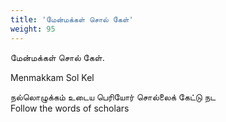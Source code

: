 ```yaml
---
title: 'மேன்மக்கள் சொல் கேள்'
weight: 95
---
```

 

மேன்மக்கள் சொல் கேள்.

Menmakkam Sol Kel

நல்லொழுக்கம் உடைய பெரியோர் சொல்லைக் கேட்டு நட  
Follow the words of scholars